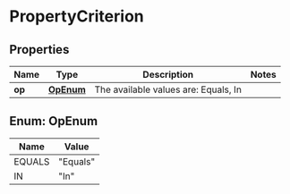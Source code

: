 

# PropertyCriterion


## Properties

Name | Type | Description | Notes
------------ | ------------- | ------------- | -------------
**op** | [**OpEnum**](#OpEnum) | The available values are: Equals, In | 



## Enum: OpEnum

Name | Value
---- | -----
EQUALS | &quot;Equals&quot;
IN | &quot;In&quot;




